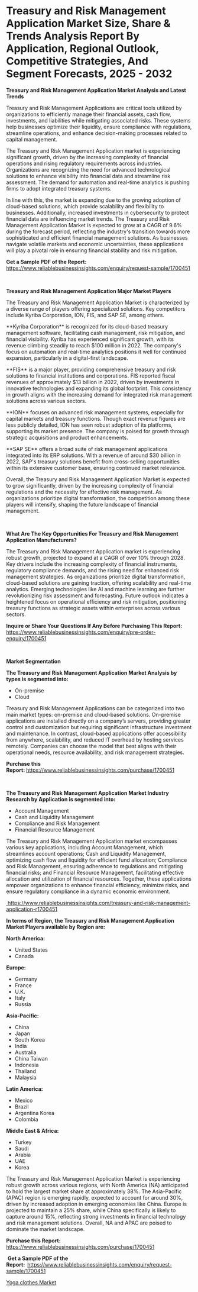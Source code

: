 <p><h1>Treasury and Risk Management Application Market Size, Share & Trends Analysis Report By Application, Regional Outlook, Competitive Strategies, And Segment Forecasts, 2025 - 2032</h1></p><p><strong>Treasury and Risk Management Application Market Analysis and Latest Trends</strong></p>
<p><p>Treasury and Risk Management Applications are critical tools utilized by organizations to efficiently manage their financial assets, cash flow, investments, and liabilities while mitigating associated risks. These systems help businesses optimize their liquidity, ensure compliance with regulations, streamline operations, and enhance decision-making processes related to capital management.</p><p>The Treasury and Risk Management Application market is experiencing significant growth, driven by the increasing complexity of financial operations and rising regulatory requirements across industries. Organizations are recognizing the need for advanced technological solutions to enhance visibility into financial data and streamline risk assessment. The demand for automation and real-time analytics is pushing firms to adopt integrated treasury systems.</p><p>In line with this, the market is expanding due to the growing adoption of cloud-based solutions, which provide scalability and flexibility to businesses. Additionally, increased investments in cybersecurity to protect financial data are influencing market trends. The Treasury and Risk Management Application Market is expected to grow at a CAGR of 9.6% during the forecast period, reflecting the industry's transition towards more sophisticated and efficient financial management solutions. As businesses navigate volatile markets and economic uncertainties, these applications will play a pivotal role in ensuring financial stability and risk mitigation.</p></p>
<p><strong>Get a Sample PDF of the Report:&nbsp;</strong> <a href="https://www.reliablebusinessinsights.com/enquiry/request-sample/1700451?utm_campaign=2446&utm_medium=2&utm_source=Github&utm_content=ia&utm_term=27032025&utm_id=treasury-and-risk-management-application">https://www.reliablebusinessinsights.com/enquiry/request-sample/1700451</a></p>
<p>&nbsp;</p>
<p><strong>Treasury and Risk Management Application Major Market Players</strong></p>
<p><p>The Treasury and Risk Management Application Market is characterized by a diverse range of players offering specialized solutions. Key competitors include Kyriba Corporation, ION, FIS, and SAP SE, among others.</p><p>**Kyriba Corporation** is recognized for its cloud-based treasury management software, facilitating cash management, risk mitigation, and financial visibility. Kyriba has experienced significant growth, with its revenue climbing steadily to reach $100 million in 2022. The company's focus on automation and real-time analytics positions it well for continued expansion, particularly in a digital-first landscape.</p><p>**FIS** is a major player, providing comprehensive treasury and risk solutions to financial institutions and corporations. FIS reported fiscal revenues of approximately $13 billion in 2022, driven by investments in innovative technologies and expanding its global footprint. This consistency in growth aligns with the increasing demand for integrated risk management solutions across various sectors.</p><p>**ION** focuses on advanced risk management systems, especially for capital markets and treasury functions. Though exact revenue figures are less publicly detailed, ION has seen robust adoption of its platforms, supporting its market presence. The company is poised for growth through strategic acquisitions and product enhancements.</p><p>**SAP SE** offers a broad suite of risk management applications integrated into its ERP solutions. With a revenue of around $30 billion in 2022, SAP's treasury solutions benefit from cross-selling opportunities within its extensive customer base, ensuring continued market relevance.</p><p>Overall, the Treasury and Risk Management Application Market is expected to grow significantly, driven by the increasing complexity of financial regulations and the necessity for effective risk management. As organizations prioritize digital transformation, the competition among these players will intensify, shaping the future landscape of financial management.</p></p>
<p>&nbsp;</p>
<p><strong>What Are The Key Opportunities For Treasury and Risk Management Application Manufacturers?</strong></p>
<p><p>The Treasury and Risk Management Application market is experiencing robust growth, projected to expand at a CAGR of over 10% through 2028. Key drivers include the increasing complexity of financial instruments, regulatory compliance demands, and the rising need for enhanced risk management strategies. As organizations prioritize digital transformation, cloud-based solutions are gaining traction, offering scalability and real-time analytics. Emerging technologies like AI and machine learning are further revolutionizing risk assessment and forecasting. Future outlook indicates a heightened focus on operational efficiency and risk mitigation, positioning treasury functions as strategic assets within enterprises across various sectors.</p></p>
<p><strong>Inquire or Share Your Questions If Any Before Purchasing This Report:</strong> <a href="https://www.reliablebusinessinsights.com/enquiry/pre-order-enquiry/1700451?utm_campaign=2446&utm_medium=2&utm_source=Github&utm_content=ia&utm_term=27032025&utm_id=treasury-and-risk-management-application">https://www.reliablebusinessinsights.com/enquiry/pre-order-enquiry/1700451</a></p>
<p>&nbsp;</p>
<p><strong>Market Segmentation</strong></p>
<p><strong>The Treasury and Risk Management Application Market Analysis by types is segmented into:</strong></p>
<p><ul><li>On-premise</li><li>Cloud</li></ul></p>
<p><p>Treasury and Risk Management Applications can be categorized into two main market types: on-premise and cloud-based solutions. On-premise applications are installed directly on a company’s servers, providing greater control and customization but requiring significant infrastructure investment and maintenance. In contrast, cloud-based applications offer accessibility from anywhere, scalability, and reduced IT overhead by hosting services remotely. Companies can choose the model that best aligns with their operational needs, resource availability, and risk management strategies.</p></p>
<p><strong>Purchase this Report:&nbsp;</strong><a href="https://www.reliablebusinessinsights.com/purchase/1700451?utm_campaign=2446&utm_medium=2&utm_source=Github&utm_content=ia&utm_term=27032025&utm_id=treasury-and-risk-management-application">https://www.reliablebusinessinsights.com/purchase/1700451</a></p>
<p>&nbsp;</p>
<p><strong>The Treasury and Risk Management Application Market Industry Research by Application is segmented into:</strong></p>
<p><ul><li>Account Management</li><li>Cash and Liquidity Management</li><li>Compliance and Risk Management</li><li>Financial Resource Management</li></ul></p>
<p><p>The Treasury and Risk Management Application market encompasses various key applications, including Account Management, which streamlines account operations; Cash and Liquidity Management, optimizing cash flow and liquidity for efficient fund allocation; Compliance and Risk Management, ensuring adherence to regulations and mitigating financial risks; and Financial Resource Management, facilitating effective allocation and utilization of financial resources. Together, these applications empower organizations to enhance financial efficiency, minimize risks, and ensure regulatory compliance in a dynamic economic environment.</p></p>
<p><a href="https://www.reliablebusinessinsights.com/treasury-and-risk-management-application-r1700451?utm_campaign=2446&utm_medium=2&utm_source=Github&utm_content=ia&utm_term=27032025&utm_id=treasury-and-risk-management-application">&nbsp;https://www.reliablebusinessinsights.com/treasury-and-risk-management-application-r1700451</a></p>
<p><strong>In terms of Region, the Treasury and Risk Management Application Market Players available by Region are:</strong></p>
<p>
    <p> <strong> North America: </strong>
        <ul>
            <li>United States</li>
            <li>Canada</li>
        </ul>
        </p> 
    <p> <strong> Europe: </strong>
        <ul>
            <li>Germany</li>
            <li>France</li>
            <li>U.K.</li>
            <li>Italy</li>
            <li>Russia</li>
        </ul>
        </p> 
    <p> <strong> Asia-Pacific: </strong>
        <ul>
            <li>China</li>
            <li>Japan</li>
            <li>South Korea</li>
            <li>India</li>
            <li>Australia</li>
            <li>China Taiwan</li>
            <li>Indonesia</li>
            <li>Thailand</li>
            <li>Malaysia</li>
        </ul>
        </p> 
    <p> <strong> Latin America: </strong>
        <ul>
            <li>Mexico</li>
            <li>Brazil</li>
            <li>Argentina Korea</li>
            <li>Colombia</li>
        </ul>
        </p> 
    <p> <strong> Middle East & Africa: </strong>
        <ul>
            <li>Turkey</li>
            <li>Saudi</li>
            <li>Arabia</li>
            <li>UAE</li>
            <li>Korea</li>
        </ul>
    </p>
    </p>
<p><p>The Treasury and Risk Management Application Market is experiencing robust growth across various regions, with North America (NA) anticipated to hold the largest market share at approximately 38%. The Asia-Pacific (APAC) region is emerging rapidly, expected to account for around 30%, driven by increased adoption in emerging economies like China. Europe is projected to maintain a 25% share, while China specifically is likely to capture around 15%, reflecting strong investments in financial technology and risk management solutions. Overall, NA and APAC are poised to dominate the market landscape.</p></p>
<p><strong>Purchase this Report: </strong><a href="https://www.reliablebusinessinsights.com/purchase/1700451?utm_campaign=2446&utm_medium=2&utm_source=Github&utm_content=ia&utm_term=27032025&utm_id=treasury-and-risk-management-application">https://www.reliablebusinessinsights.com/purchase/1700451</a></p>
<p>&nbsp;<strong>Get a Sample PDF of the Report:&nbsp;&nbsp;</strong><a href="https://www.reliablebusinessinsights.com/enquiry/request-sample/1700451?utm_campaign=2446&utm_medium=2&utm_source=Github&utm_content=ia&utm_term=27032025&utm_id=treasury-and-risk-management-application">https://www.reliablebusinessinsights.com/enquiry/request-sample/1700451</a></p>
<p><strong></strong></p>
<p><p><a href="https://github.com/triattwood9919/Market-Research-Report-List-1/blob/main/yoga-clothes-market.md?utm_campaign=2446&utm_medium=2&utm_source=Github&utm_content=ia&utm_term=27032025&utm_id=treasury-and-risk-management-application">Yoga clothes Market</a></p></p>